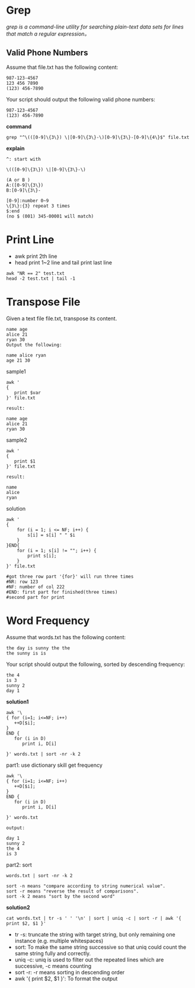 # Grep
*grep is a command-line utility for searching plain-text data sets for lines that match a regular expression。*

## Valid Phone Numbers
Assume that file.txt has the following content:
```
987-123-4567
123 456 7890
(123) 456-7890
```
Your script should output the following valid phone numbers:
```
987-123-4567
(123) 456-7890
```
**command**
```
grep "^\(([0-9]\{3\}) \|[0-9]\{3\}-\)[0-9]\{3\}-[0-9]\{4\}$" file.txt
```
**explain**
```
^: start with

\(([0-9]\{3\}) \|[0-9]\{3\}-\)

(A or B )
A:([0-9]\{3\}) 
B:[0-9]\{3\}-

[0-9]:number 0~9
\{3\}:{3} repeat 3 times
$:end
(no $ (001) 345-00001 will match)
```
# Print Line
- awk print 2th line
- head print 1~2 line and tail print last line
```
awk "NR == 2" test.txt
head -2 test.txt | tail -1
```
# Transpose File
Given a text file file.txt, transpose its content.
```
name age
alice 21
ryan 30
Output the following:

name alice ryan
age 21 30
```
sample1
```
awk '
{     
   print $var
}' file.txt

result:

name age
alice 21
ryan 30
```
sample2
```
awk '
{     
   print $1
}' file.txt

result:

name
alice
ryan
```
solution
```
awk '
{     
    for (i = 1; i <= NF; i++) {
        s[i] = s[i] " " $i
    }
}END{
    for (i = 1; s[i] != ""; i++) {
        print s[i];
    }
}' file.txt

#got three row part '{for}' will run three times
#NR: row 123
#NF: number of col 222
#END: first part for finished(three times)
#second part for print
```
# Word Frequency

Assume that words.txt has the following content:
```
the day is sunny the the
the sunny is is
```
Your script should output the following, sorted by descending frequency:
```
the 4
is 3
sunny 2
day 1
```
**solution1**
```
awk '\
{ for (i=1; i<=NF; i++) 
   ++D[$i];
}
END { 
   for (i in D) 
      print i, D[i]

}' words.txt | sort -nr -k 2
```
part1: use dictionary skill get frequency
```
awk '\
{ for (i=1; i<=NF; i++) 
   ++D[$i];
}
END { 
   for (i in D) 
      print i, D[i]

}' words.txt

output:

day 1
sunny 2
the 4
is 3
```
part2: sort
```
words.txt | sort -nr -k 2

sort -n means "compare according to string numerical value".
sort -r means "reverse the result of comparisons".
sort -k 2 means "sort by the second word"

```
**solution2**
```
cat words.txt | tr -s ' ' '\n' | sort | uniq -c | sort -r | awk '{ print $2, $1 }'
```
- tr -s: truncate the string with target string, but only remaining one instance (e.g. multiple whitespaces)
- sort: To make the same string successive so that uniq could count the same string fully and correctly.
- uniq -c: uniq is used to filter out the repeated lines which are successive, -c means counting
- sort -r: -r means sorting in descending order
- awk '{ print $2, $1 }': To format the output

